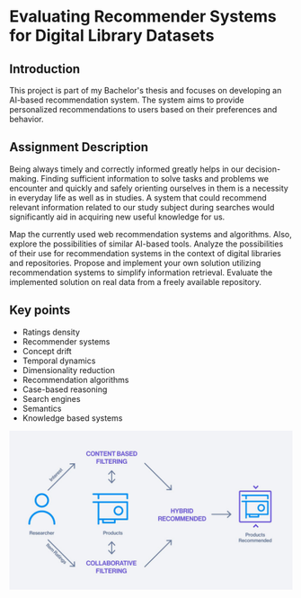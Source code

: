 # Evaluating Recommender Systems for Digital Library Datasets
## Introduction
This project is part of my Bachelor's thesis and focuses on developing an AI-based recommendation system. The system aims to provide personalized recommendations to users based on their preferences and behavior.

## Assignment Description
Being always timely and correctly informed greatly helps in our decision-making. Finding sufficient information to solve tasks and problems we encounter and quickly and safely orienting ourselves in them is a necessity in everyday life as well as in studies. A system that could recommend relevant information related to our study subject during searches would significantly aid in acquiring new useful knowledge for us.

Map the currently used web recommendation systems and algorithms. Also, explore the possibilities of similar AI-based tools. Analyze the possibilities of their use for recommendation systems in the context of digital libraries and repositories. Propose and implement your own solution utilizing recommendation systems to simplify information retrieval. Evaluate the implemented solution on real data from a freely available repository.

## Key points
- Ratings density
- Recommender systems
- Concept drift
- Temporal dynamics
- Dimensionality reduction
- Recommendation algorithms
- Case-based reasoning
- Search engines
- Semantics
- Knowledge based systems

![Recommentadion_system](img/recommendation.jpg)
